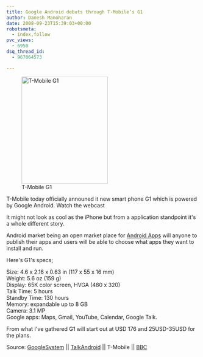 ```yaml
---
title: Google Android debuts through T-Mobile’s G1
author: Danesh Manoharan
date: 2008-09-23T15:39:03+00:00
robotsmeta:
  - index,follow
pvc_views:
  - 6950
dsq_thread_id:
  - 967064573

---
```

<figure id="attachment_964" aria-describedby="caption-attachment-964" style="width: 226px" class="wp-caption alignnone"><img loading="lazy" class="size-medium wp-image-964" title="T-Mobile G1" src="/wp-content/uploads/2008/09/tmobile-g1.jpg" alt="T-Mobile G1" width="226" height="282" /><figcaption id="caption-attachment-964" class="wp-caption-text">T-Mobile G1</figcaption></figure>

T-Mobile today officially announed it new smart phone G1 which is powered by Google Android. Watch the webcast

It might not look as cool as the iPhone but from a application standpoint it's a whole different story.

Android market being an open market place for [Android Apps][1] will anyone to publish their apps and users will be able to choose what apps they want to install and run.

Here's G1's specs;

Size: 4.6 x 2.16 x 0.63 in (117 x 55 x 16 mm)  
Weight: 5.6 oz (159 g)  
Display: 65K color screen, HVGA (480 x 320)  
Talk Time: 5 hours  
Standby Time: 130 hours  
Memory: expandable up to 8 GB  
Camera: 3.1 MP  
Google apps: Maps, Gmail, YouTube, Calendar, Google Talk.

From what I've gathered G1 will start out at USD 176 and 25USD-35USD for the plans.

Source: [GoogleSystem][2] || [TalkAndroid][3] || T-Mobile || [BBC][4]

 [1]: http://android-developers.blogspot.com/2008/08/android-market-user-driven-content.html
 [2]: http://googlesystem.blogspot.com/2008/09/android-makes-its-debut.html
 [3]: http://www.talkandroid.com/243-t-mobile-g1-website-handset-specs/
 [4]: http://news.bbc.co.uk/2/hi/technology/7630888.stm